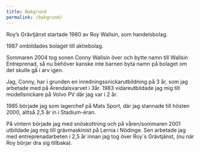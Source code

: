 ```yaml
---
title: Bakgrund
permalink: /bakgrund/
---
```


Roy’s Grävtjänst startade 1980 av Roy Wallsin, som handelsbolag.

1987 ombildades bolaget till aktiebolag.

Sommaren 2004 tog sonen Conny Wallsin över och bytte namn till Wallsin Entreprenad, så nu behöver kanske inte barnen byta namn på bolaget om det skulle gå i arv igen.

Jag, Conny, har i grunden en inredningssnickarutbildning på 3 år, som jag arbetade med på Arendalsvarvet i 3år. 1983 vidareutbildade jag mig till modellsnickare på Volvo PV där jag var i 2 år.

1985 började jag som lagerchef på Mats Sport, där jag stannade till hösten 2000, alltså 2,5 år in i Stadium-éran.

På vintern började jag med snöskottning och på våren/sommaren 2001 utbildade jag mig till grävmaskinist på Lernia i Nödinge. Sen arbetade jag med entreprenadarbeten i 2,5 år innan jag tog över Roy´s Grävtjänst, (nu när Roy börjar dra sig tillbaka).
